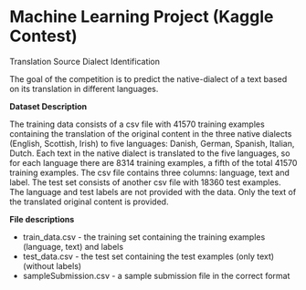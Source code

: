 # Machine Learning Project (Kaggle Contest)

Translation Source Dialect Identification

The goal of the competition is to predict the native-dialect of a text based on its translation in different languages.

__Dataset Description__

The training data consists of a csv file with 41570 training examples containing the translation of the original content in the three native dialects (English, Scottish, Irish) to five languages: Danish, German, Spanish, Italian, Dutch. Each text in the native dialect is translated to the five languages, so for each language there are 8314 training examples, a fifth of the total 41570 training examples. The csv file contains three columns: language, text and label. The test set consists of another csv file with 18360 test examples. The language and test labels are not provided with the data. Only the text of the translated original content is provided.

__File descriptions__
* train_data.csv - the training set containing the training examples (language, text) and labels
* test_data.csv - the test set containing the test examples (only text) (without labels)
* sampleSubmission.csv - a sample submission file in the correct format

